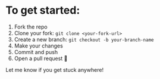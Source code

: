 
# To get started:

1. Fork the repo
2. Clone your fork: `git clone <your-fork-url>`
3. Create a new branch: `git checkout -b your-branch-name`
4. Make your changes
5. Commit and push
6. Open a pull request 🚀

Let me know if you get stuck anywhere!
